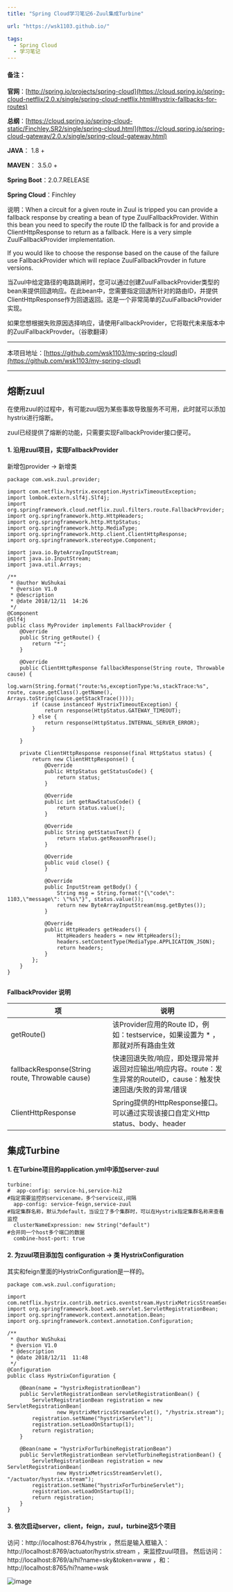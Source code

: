 ```yaml
---
title: "Spring Cloud学习笔记6-Zuul集成Turbine"

url: "https://wsk1103.github.io/"

tags:
  - Spring Cloud
  - 学习笔记
---
```


#### 备注：  
**官网**：[http://spring.io/projects/spring-cloud](https://cloud.spring.io/spring-cloud-netflix/2.0.x/single/spring-cloud-netflix.html#hystrix-fallbacks-for-routes)

**总纲**：[https://cloud.spring.io/spring-cloud-static/Finchley.SR2/single/spring-cloud.html](https://cloud.spring.io/spring-cloud-gateway/2.0.x/single/spring-cloud-gateway.html)

**JAVA**： 1.8 +

**MAVEN**： 3.5.0 +

**Spring Boot**：2.0.7.RELEASE

**Spring Cloud**：Finchley

说明：When a circuit for a given route in Zuul is tripped you can provide a fallback response by creating a bean of type ZuulFallbackProvider. Within this bean you need to specify the route ID the fallback is for and provide a ClientHttpResponse to return as a fallback. Here is a very simple ZuulFallbackProvider implementation.

If you would like to choose the response based on the cause of the failure use FallbackProvider which will replace ZuulFallbackProvder in future versions.

当Zuul中给定路径的电路跳闸时，您可以通过创建ZuulFallbackProvider类型的bean来提供回退响应。在此bean中，您需要指定回退所针对的路由ID，并提供ClientHttpResponse作为回退返回。这是一个非常简单的ZuulFallbackProvider实现。

如果您想根据失败原因选择响应，请使用FallbackProvider，它将取代未来版本中的ZuulFallbackProvder。（谷歌翻译）

---

本项目地址：[https://github.com/wsk1103/my-spring-cloud](https://github.com/wsk1103/my-spring-cloud)

---

## 熔断zuul
在使用zuul的过程中，有可能zuul因为某些事故导致服务不可用，此时就可以添加hystrix进行熔断。

zuul已经提供了熔断的功能，只需要实现FallbackProvider接口便可。
#### 1. 沿用zuul项目，实现FallbackProvider
新增包provider -> 新增类 

```
package com.wsk.zuul.provider;

import com.netflix.hystrix.exception.HystrixTimeoutException;
import lombok.extern.slf4j.Slf4j;
import org.springframework.cloud.netflix.zuul.filters.route.FallbackProvider;
import org.springframework.http.HttpHeaders;
import org.springframework.http.HttpStatus;
import org.springframework.http.MediaType;
import org.springframework.http.client.ClientHttpResponse;
import org.springframework.stereotype.Component;

import java.io.ByteArrayInputStream;
import java.io.InputStream;
import java.util.Arrays;

/**
 * @author WuShukai
 * @version V1.0
 * @description
 * @date 2018/12/11  14:26
 */
@Component
@Slf4j
public class MyProvider implements FallbackProvider {
    @Override
    public String getRoute() {
        return "*";
    }

    @Override
    public ClientHttpResponse fallbackResponse(String route, Throwable cause) {
        log.warn(String.format("route:%s,exceptionType:%s,stackTrace:%s", route, cause.getClass().getName(), Arrays.toString(cause.getStackTrace())));
        if (cause instanceof HystrixTimeoutException) {
            return response(HttpStatus.GATEWAY_TIMEOUT);
        } else {
            return response(HttpStatus.INTERNAL_SERVER_ERROR);
        }

    }

    private ClientHttpResponse response(final HttpStatus status) {
        return new ClientHttpResponse() {
            @Override
            public HttpStatus getStatusCode() {
                return status;
            }

            @Override
            public int getRawStatusCode() {
                return status.value();
            }

            @Override
            public String getStatusText() {
                return status.getReasonPhrase();
            }

            @Override
            public void close() {
            }

            @Override
            public InputStream getBody() {
                String msg = String.format("{\"code\": 1103,\"message\": \"%s\"}", status.value());
                return new ByteArrayInputStream(msg.getBytes());
            }

            @Override
            public HttpHeaders getHeaders() {
                HttpHeaders headers = new HttpHeaders();
                headers.setContentType(MediaType.APPLICATION_JSON);
                return headers;
            }
        };
    }
}


```

**FallbackProvider 说明**

|项	|说明|
|---|----|
getRoute()	|该Provider应用的Route ID，例如：testservice，如果设置为 * ，那就对所有路由生效
fallbackResponse(String route, Throwable cause)|	快速回退失败/响应，即处理异常并返回对应输出/响应内容。route：发生异常的RouteID，cause：触发快速回退/失败的异常/错误
ClientHttpResponse	|Spring提供的HttpResponse接口。可以通过实现该接口自定义Http status、body、header



## 集成Turbine

#### 1. 在Turbine项目的application.yml中添加server-zuul

```
turbine:
#  app-config: service-hi,service-hi2
#指定需要监控的servicename，多个service以,间隔
  app-config: service-feign,service-zuul
#指定集群名称，默认为default，当设立了多个集群时，可以在Hystrix指定集群名称来查看监控
  clusterNameExpression: new String("default")
#合并同一个host多个端口的数据
  combine-host-port: true
```

#### 2. 为zuul项目添加包 configuration -> 类 HystrixConfiguration

其实和feign里面的HystrixConfiguration是一样的。
```
package com.wsk.zuul.configuration;

import com.netflix.hystrix.contrib.metrics.eventstream.HystrixMetricsStreamServlet;
import org.springframework.boot.web.servlet.ServletRegistrationBean;
import org.springframework.context.annotation.Bean;
import org.springframework.context.annotation.Configuration;

/**
 * @author WuShukai
 * @version V1.0
 * @description
 * @date 2018/12/11  11:48
 */
@Configuration
public class HystrixConfiguration {

    @Bean(name = "hystrixRegistrationBean")
    public ServletRegistrationBean servletRegistrationBean() {
        ServletRegistrationBean registration = new ServletRegistrationBean(
                new HystrixMetricsStreamServlet(), "/hystrix.stream");
        registration.setName("hystrixServlet");
        registration.setLoadOnStartup(1);
        return registration;
    }

    @Bean(name = "hystrixForTurbineRegistrationBean")
    public ServletRegistrationBean servletTurbineRegistrationBean() {
        ServletRegistrationBean registration = new ServletRegistrationBean(
                new HystrixMetricsStreamServlet(), "/actuator/hystrix.stream");
        registration.setName("hystrixForTurbineServlet");
        registration.setLoadOnStartup(1);
        return registration;
    }
}
```

#### 3. 依次启动server，client，feign，zuul，turbine这5个项目
访问：http://localhost:8764/hystrix
，然后是输入框输入：http://localhost:8769/actuator/hystrix.stream
，来监控zuul项目。
然后访问：http://localhost:8769/a/hi?name=sky&token=www
，和：http://localhost:8765/hi?name=wsk  

![image](https://raw.githubusercontent.com/wsk1103/images/master/spring%20cloud5/2.png)